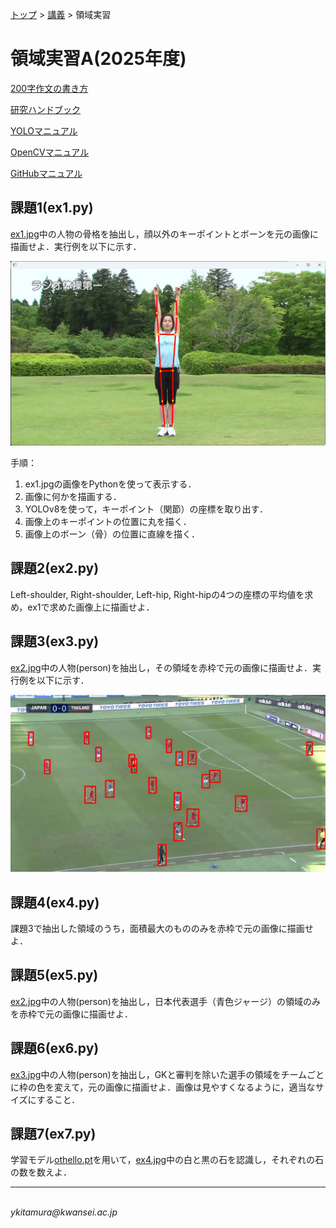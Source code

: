 <link rel="stylesheet" href="/~kitamura/md_preview1.css" type="text/css">

[トップ](https://cs.kwansei.ac.jp/~kitamura/index.html) > [講義](https://cs.kwansei.ac.jp/~kitamura/courses.html) > 領域実習

# 領域実習A(2025年度)

[200字作文の書き方](200字作文.html)

[研究ハンドブック](https://cs.kwansei.ac.jp/~kitamura/KB/Handbook.html)

[YOLOマニュアル](https://cs.kwansei.ac.jp/~kitamura/KB/YOLO.html)

[OpenCVマニュアル](https://cs.kwansei.ac.jp/~kitamura/KB/OpenCV.html)

[GitHubマニュアル](https://cs.kwansei.ac.jp/~kitamura/KB/GitHub.html)

## 課題1(ex1.py)

[ex1.jpg](images/ex1.jpg)中の人物の骨格を抽出し，顔以外のキーポイントとボーンを元の画像に描画せよ．実行例を以下に示す．

![](images/ex1-result.png)

手順：
1. ex1.jpgの画像をPythonを使って表示する．
2. 画像に何かを描画する．
3. YOLOv8を使って，キーポイント（関節）の座標を取り出す．
4. 画像上のキーポイントの位置に丸を描く．
5. 画像上のボーン（骨）の位置に直線を描く．

## 課題2(ex2.py)

Left-shoulder, Right-shoulder, Left-hip, Right-hipの4つの座標の平均値を求め，ex1で求めた画像上に描画せよ．

## 課題3(ex3.py)

[ex2.jpg](images/ex2.jpg)中の人物(person)を抽出し，その領域を赤枠で元の画像に描画せよ．実行例を以下に示す．

![](images/ex2_ans.jpg)


## 課題4(ex4.py)

課題3で抽出した領域のうち，面積最大のもののみを赤枠で元の画像に描画せよ．


<!-- ## 課題3(ex3.py)

[ex3b.mp4](images/ex3b.mp4)の各フレームにおいて，骨格を抽出し，ボーンを青色で動画に描画せよ．なお，Right-elbow, Right-shoulder, Right-hipの角度を求め，それが80度から100度の範囲内の場合は右腕の骨格のみ，赤色で描画せよ．

## 課題4(ex4.py)

[ex3b.mp4](images/ex3b.mp4)の各フレームにおいて，[ex1.jpg](images/ex1.jpg)を探し出し，そのフレーム番号を求めよ． -->

## 課題5(ex5.py)

[ex2.jpg](images/ex2.jpg)中の人物(person)を抽出し，日本代表選手（青色ジャージ）の領域のみを赤枠で元の画像に描画せよ．

## 課題6(ex6.py)

[ex3.jpg](images/ex3.jpg)中の人物(person)を抽出し，GKと審判を除いた選手の領域をチームごとに枠の色を変えて，元の画像に描画せよ．画像は見やすくなるように，適当なサイズにすること．

## 課題7(ex7.py)

学習モデル[othello.pt](othello.pt)を用いて，[ex4.jpg](images/ex4.jpg)中の白と黒の石を認識し，それぞれの石の数を数えよ．

***
<address>
<script>
document.write("Last updated: " + document.lastModified);
</script> <br>
ykitamura@kwansei.ac.jp </address>